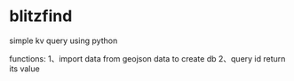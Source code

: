 # blitzfind
simple kv query using python

functions:
1、import data from geojson data to create db
2、query id return its value
